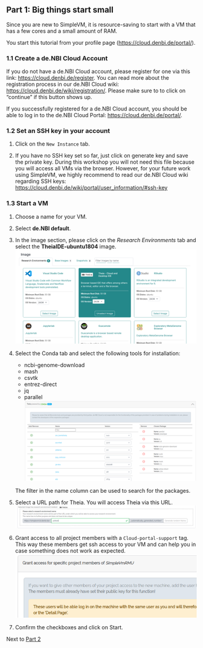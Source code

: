 ## Part 1: Big things start small

Since you are new to SimpleVM, it is resource-saving to start with a VM that
has a few cores and a small amount of RAM.

You start this tutorial from your profile page (https://cloud.denbi.de/portal/).

### 1.1 Create a de.NBI Cloud Account

If you do not have a de.NBI Cloud account, please register for one
via this link: https://cloud.denbi.de/register.
You can read more about the registration process in our 
de.NBI Cloud wiki: https://cloud.denbi.de/wiki/registration/.
Please make sure to to click on “continue” if this button shows up.

If you successfully registered for a de.NBI Cloud account,
you should be able to log in to the de.NBI Cloud Portal: https://cloud.denbi.de/portal/.

### 1.2 Set an SSH key in your account

1. Click on the `New Instance` tab.

2. If you have no SSH key set so far, just click on generate key and save the
private key. During this workshop you will not need this file because 
you will access all VMs via the browser. However, for your future work using
SimpleVM, we highly recommend to read our de.NBI Cloud wiki regarding
SSH keys: https://cloud.denbi.de/wiki/portal/user_information/#ssh-key

### 1.3 Start a VM

1. Choose a name for your VM.
2. Select **de.NBI default**.
3. In the image section, please click on the *Research Environments* tab 
   and select the **TheiaIDE-ubuntu1804** image.
   ![](./figures/theiaImage.png)
4. Select the Conda tab and select the following tools for installation: 
   * ncbi-genome-download
   * mash
   * csvtk
   * entrez-direct
   * jq
   * parallel
   ![](figures/bioconda.png)
   
   The filter in the name column can be used to search for the packages.

4. Select a URL path for Theia. You will access Theia via this URL.
   ![](figures/researchenvironment_url.png)
5. Grant access to all project members with a `Cloud-portal-support` tag.
   This way these members get ssh access to your VM and can help you in case
   something does not work as expected.
   ![](figures/grantAccess.png)
6. Confirm the checkboxes and click on Start.

Next to [Part 2](part2.md)
